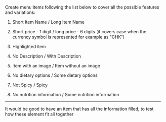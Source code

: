 Create menu items following the list below to
cover all the possible features and variations:

1. Short Item Name / Long Item Name

2. Short price - 1 digit / long price - 6 digits (it covers case when the currency symbol is represented for example as "CHK")

3. Highlighted item

4. No Description / With Description

5. Item with an image / Item without an image

6. No dietary options / Some dietary options

7. Not Spicy / Spicy

8. No nutrition information / Some nutrition information

---

It would be good to have an item that has all
the information filled, to test how these element
fit all together
